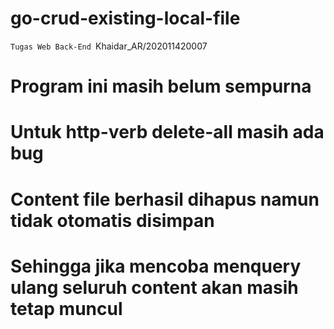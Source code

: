 # go-crud-existing-local-file
`Tugas Web Back-End `Khaidar_AR/202011420007


# Program ini masih belum sempurna
# Untuk http-verb delete-all masih ada bug
# Content file berhasil dihapus namun tidak otomatis disimpan
# Sehingga jika mencoba menquery ulang seluruh content akan masih tetap muncul
